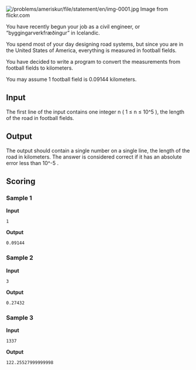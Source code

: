 ![/problems/ameriskur/file/statement/en/img-0001.jpg](https://open.kattis.com/problems/ameriskur/file/statement/en/img-0001.jpg)
Image from flickr.com

You have recently begun your job as a civil engineer, or
“byggingarverkfræðingur” in Icelandic.

You spend most of your day designing road systems, but since
you are in the United States of America, everything is measured
in football fields.

You have decided to write a program to convert the
measurements from football fields to kilometers.

You may assume 1 football field is 0.09144 kilometers.

## Input
The first line of the input contains one integer n ( 1 ≤ n ≤ 10^5 ), the length of
the road in football fields.

## Output
The output should contain a single number on a single line,
the length of the road in kilometers. The answer is considered
correct if it has an absolute error less than 10^-5 .

## Scoring
### Sample 1
**Input**
```text
1
```
**Output**
```text
0.09144
```

### Sample 2
**Input**
```text
3
```
**Output**
```text
0.27432
```

### Sample 3
**Input**
```text
1337
```
**Output**
```text
122.25527999999998
```
